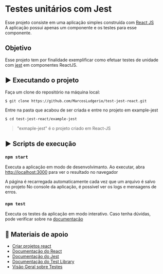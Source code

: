 # Testes unitários com Jest

Esse projeto consiste em uma aplicação simples construída com [React JS](https://github.com/facebook/create-react-app)  
A aplicação possui apenas um componente e os testes para esse componente.


## Objetivo

Esse projeto tem por finalidade exemplificar como efetuar testes de unidade com [jest](https://jestjs.io/) em componentes ReactJS.

## ▶️ Executando o projeto

Faça um clone do repositório na máquina local:

```sh
$ git clone https://github.com/MarcosLudgerio/test-jest-react.git
```

Entre na pasta que acabou de ser criada e entre no projeto em example-jest
```sh
$ cd test-jest-react/example-jest
```

> "exmaple-jest" é o projeto criado em React-JS

## ▶️ Scripts de execução
### `npm start`

Executa a aplicação em modo de desenvolvimanto. 
Ao executar, abra [http://localhost:3000](http://localhost:3000) para ver o resultado no navegador

A página é recarregada automaticamente cada vez que um arquivo é salvo no projeto
No console da aplicação, é possível ver os logs e mensagens de erros.

### `npm test`

Executa os testes da aplicação em modo interativo.
Caso tenha dúvidas, pode verificar sobre na [documentação](https://facebook.github.io/create-react-app/docs/running-tests) 

## 🔗 Materiais de apoio

- [Criar projetos react](https://facebook.github.io/create-react-app/docs/getting-started)
- [Documentação do React](https://docs.pytest.org/en/6.2.x/contents.html)
- [Documentação do Jest](https://jestjs.io/docs/getting-started)
- [Documentação do Test Library](https://testing-library.com/docs/)
- [Visão Geral sobre Testes](https://pt-br.reactjs.org/docs/testing.html)